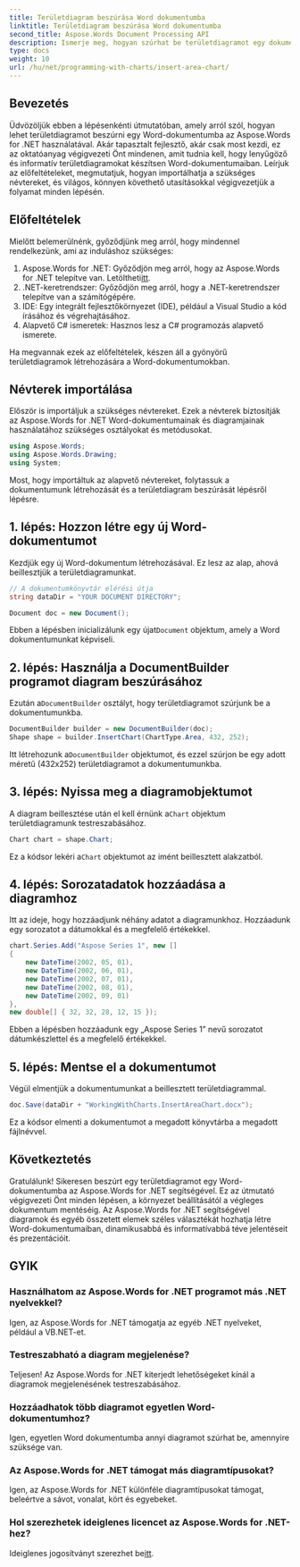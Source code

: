 ```yaml
---
title: Területdiagram beszúrása Word dokumentumba
linktitle: Területdiagram beszúrása Word dokumentumba
second_title: Aspose.Words Document Processing API
description: Ismerje meg, hogyan szúrhat be területdiagramot egy dokumentumba az Aspose.Words for .NET használatával. Adjon hozzá sorozatadatokat, és mentse el a dokumentumot a diagrammal együtt.
type: docs
weight: 10
url: /hu/net/programming-with-charts/insert-area-chart/
---
```

## Bevezetés

Üdvözöljük ebben a lépésenkénti útmutatóban, amely arról szól, hogyan lehet területdiagramot beszúrni egy Word-dokumentumba az Aspose.Words for .NET használatával. Akár tapasztalt fejlesztő, akár csak most kezdi, ez az oktatóanyag végigvezeti Önt mindenen, amit tudnia kell, hogy lenyűgöző és informatív területdiagramokat készítsen Word-dokumentumaiban. Leírjuk az előfeltételeket, megmutatjuk, hogyan importálhatja a szükséges névtereket, és világos, könnyen követhető utasításokkal végigvezetjük a folyamat minden lépésén.

## Előfeltételek

Mielőtt belemerülnénk, győződjünk meg arról, hogy mindennel rendelkezünk, ami az induláshoz szükséges:

1.  Aspose.Words for .NET: Győződjön meg arról, hogy az Aspose.Words for .NET telepítve van. Letöltheti[itt](https://releases.aspose.com/words/net/).
2. .NET-keretrendszer: Győződjön meg arról, hogy a .NET-keretrendszer telepítve van a számítógépére.
3. IDE: Egy integrált fejlesztőkörnyezet (IDE), például a Visual Studio a kód írásához és végrehajtásához.
4. Alapvető C# ismeretek: Hasznos lesz a C# programozás alapvető ismerete.

Ha megvannak ezek az előfeltételek, készen áll a gyönyörű területdiagramok létrehozására a Word-dokumentumokban.

## Névterek importálása

Először is importáljuk a szükséges névtereket. Ezek a névterek biztosítják az Aspose.Words for .NET Word-dokumentumainak és diagramjainak használatához szükséges osztályokat és metódusokat.

```csharp
using Aspose.Words;
using Aspose.Words.Drawing;
using System;
```

Most, hogy importáltuk az alapvető névtereket, folytassuk a dokumentumunk létrehozását és a területdiagram beszúrását lépésről lépésre.

## 1. lépés: Hozzon létre egy új Word-dokumentumot

Kezdjük egy új Word-dokumentum létrehozásával. Ez lesz az alap, ahová beillesztjük a területdiagramunkat.

```csharp
// A dokumentumkönyvtár elérési útja
string dataDir = "YOUR DOCUMENT DIRECTORY";

Document doc = new Document();
```

 Ebben a lépésben inicializálunk egy újat`Document` objektum, amely a Word dokumentumunkat képviseli.

## 2. lépés: Használja a DocumentBuilder programot diagram beszúrásához

 Ezután a`DocumentBuilder` osztályt, hogy területdiagramot szúrjunk be a dokumentumunkba.

```csharp
DocumentBuilder builder = new DocumentBuilder(doc);
Shape shape = builder.InsertChart(ChartType.Area, 432, 252);
```

 Itt létrehozunk a`DocumentBuilder` objektumot, és ezzel szúrjon be egy adott méretű (432x252) területdiagramot a dokumentumunkba.

## 3. lépés: Nyissa meg a diagramobjektumot

 A diagram beillesztése után el kell érnünk a`Chart` objektum területdiagramunk testreszabásához.

```csharp
Chart chart = shape.Chart;
```

 Ez a kódsor lekéri a`Chart` objektumot az imént beillesztett alakzatból.

## 4. lépés: Sorozatadatok hozzáadása a diagramhoz

Itt az ideje, hogy hozzáadjunk néhány adatot a diagramunkhoz. Hozzáadunk egy sorozatot a dátumokkal és a megfelelő értékekkel.

```csharp
chart.Series.Add("Aspose Series 1", new []
{
    new DateTime(2002, 05, 01),
    new DateTime(2002, 06, 01),
    new DateTime(2002, 07, 01),
    new DateTime(2002, 08, 01),
    new DateTime(2002, 09, 01)
}, 
new double[] { 32, 32, 28, 12, 15 });
```

Ebben a lépésben hozzáadunk egy „Aspose Series 1” nevű sorozatot dátumkészlettel és a megfelelő értékekkel.

## 5. lépés: Mentse el a dokumentumot

Végül elmentjük a dokumentumunkat a beillesztett területdiagrammal.

```csharp
doc.Save(dataDir + "WorkingWithCharts.InsertAreaChart.docx");
```

Ez a kódsor elmenti a dokumentumot a megadott könyvtárba a megadott fájlnévvel.

## Következtetés

Gratulálunk! Sikeresen beszúrt egy területdiagramot egy Word-dokumentumba az Aspose.Words for .NET segítségével. Ez az útmutató végigvezeti Önt minden lépésen, a környezet beállításától a végleges dokumentum mentéséig. Az Aspose.Words for .NET segítségével diagramok és egyéb összetett elemek széles választékát hozhatja létre Word-dokumentumaiban, dinamikusabbá és informatívabbá téve jelentéseit és prezentációit.

## GYIK

### Használhatom az Aspose.Words for .NET programot más .NET nyelvekkel?
Igen, az Aspose.Words for .NET támogatja az egyéb .NET nyelveket, például a VB.NET-et.

### Testreszabható a diagram megjelenése?
Teljesen! Az Aspose.Words for .NET kiterjedt lehetőségeket kínál a diagramok megjelenésének testreszabásához.

### Hozzáadhatok több diagramot egyetlen Word-dokumentumhoz?
Igen, egyetlen Word dokumentumba annyi diagramot szúrhat be, amennyire szüksége van.

### Az Aspose.Words for .NET támogat más diagramtípusokat?
Igen, az Aspose.Words for .NET különféle diagramtípusokat támogat, beleértve a sávot, vonalat, kört és egyebeket.

### Hol szerezhetek ideiglenes licencet az Aspose.Words for .NET-hez?
 Ideiglenes jogosítványt szerezhet be[itt](https://purchase.aspose.com/temporary-license/).